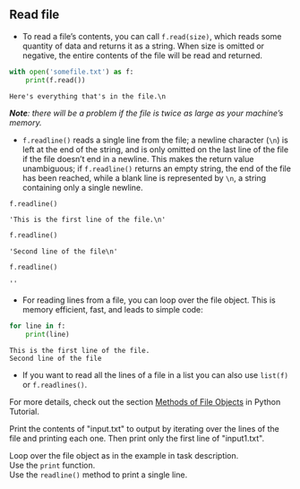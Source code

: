 ## Read file


- To read a file’s contents, you can call `f.read(size)`, which reads some quantity of data and returns it as 
a string. When size is omitted or negative, the entire contents of the file will be read and returned.

```python
with open('somefile.txt') as f:
    print(f.read())
```
```text
Here's everything that's in the file.\n
```
<i>**Note**: there will be a problem if the file is twice as large as your machine’s memory.</i>


- `f.readline()` reads a single line from the file; a newline character (`\n`) is left at the end of the 
string, and is only omitted on the last line of the file if the file doesn’t end in a newline. This 
makes the return value unambiguous; if `f.readline()` returns an empty string, the end of the file has 
been reached, while a blank line is represented by `\n`, a string containing only a single newline.

```python
f.readline()
```
```text
'This is the first line of the file.\n'
```
```python
f.readline()
```
```text
'Second line of the file\n'
```
```python
f.readline()
```
```text
''
``` 
- For reading lines from a file, you can loop over the file object. This is memory efficient, fast, and 
leads to simple code:
```python
for line in f:
    print(line)
```
```text
This is the first line of the file.
Second line of the file
```

- If you want to read all the lines of a file in a list you can also use `list(f)` or `f.readlines()`.


For more details, check out the section [Methods of File Objects](https://docs.python.org/3/tutorial/inputoutput.html#methods-of-file-objects) in Python Tutorial.


Print the contents of "input.txt" to output by iterating over the lines of the file and printing each one.
Then print only the first line of "input1.txt".

<div class="hint">Loop over the file object as in the example in task description.</div>
<div class='hint'>Use the <code>print</code> function.</div>
<div class='hint'>Use the <code>readline()</code> method to print a single line.</div>

